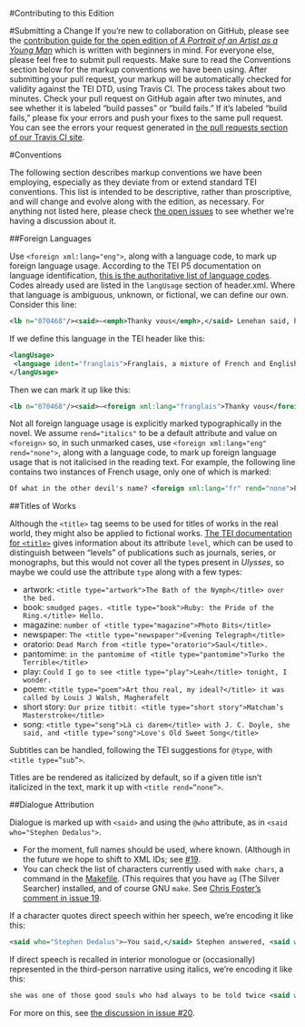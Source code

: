 #Contributing to this Edition

#Submitting a Change
If you’re new to collaboration on GitHub, please see the [contribution guide for the open edition of _A Portrait of an Artist as a Young Man_](https://github.com/JonathanReeve/corpus-joyce-portrait-TEI/blob/gh-pages/CONTRIBUTING.md) which is written with beginners in mind. For everyone else, please feel free to submit pull requests. Make sure to read the Conventions section below for the markup conventions we have been using. After submitting your pull request, your markup will be automatically checked for validity against the TEI DTD, using Travis CI. The process takes about two minutes. Check your pull request on GitHub again after two minutes, and see whether it is labeled “build passes” or “build fails.” If it’s labeled “build fails,” please fix your errors and push your fixes to the same pull request. You can see the errors your request generated in [the pull requests section of our Travis CI site](https://travis-ci.org/JonathanReeve/corpus-joyce-ulysses-tei/pull_requests). 

#Conventions

The following section describes markup conventions we have been employing, especially as they deviate from or extend standard TEI conventions. This list is intended to be descriptive, rather than proscriptive, and will change and evolve along with the edition, as necessary. For anything not listed here, please check [the open issues](https://github.com/JonathanReeve/corpus-joyce-ulysses-tei/issues) to see whether we’re having a discussion about it. 

##Foreign Languages

Use `<foreign xml:lang="eng">`, along with a language code, to mark up foreign language usage. According to the TEI P5 documentation on language identification, [this is the authoritative list of language codes](http://www.iana.org/assignments/language-subtag-registry/language-subtag-registry). Codes already used are listed in the `langUsage` section of header.xml. Where that language is ambiguous, unknown, or fictional, we can define our own. Consider this line:  

```xml
<lb n="070468"/><said>―<emph>Thanky vous</emph>,</said> Lenehan said, helping himself.</p>
```

If we define this language in the TEI header like this: 

```xml
<langUsage>
 <language ident="franglais">Franglais, a mixture of French and English</language>
</langUsage>
```

Then we can mark it up like this: 

```xml
<lb n="070468"/><said>―<foreign xml:lang="franglais">Thanky vous</foreign>,</said> Lenehan said, helping himself.</p>
```

Not all foreign language usage is explicitly marked typographically in the novel. We assume `rend="italics"` to be a default attribute and value on `<foreign>` so, in such unmarked cases, use `<foreign xml:lang="eng" rend="none">`, along with a language code, to mark up foreign language usage that is not italicised in the reading text. For example, the following line contains two instances of French usage, only one of which is marked:

```xml
Of what in the other devil's name? <foreign xml:lang="fr" rend="none">Paysayenn</foreign>. P. C. N., you know: <foreign xml:lang="fr">physiques, chimiques et naturelles</foreign>.
```

##Titles of Works

Although the `<title>` tag seems to be used for titles of works in the real world, they might also be applied to fictional works. [The TEI documentation for `<title>`](http://www.tei-c.org/release/doc/tei-p5-doc/en/html/ref-title.html) gives information about its attribute `level`, which can be used to distinguish between “levels” of publications such as journals, series, or monographs, but this would not cover all the types present in _Ulysses_, so maybe we could use the attribute `type` along with a few types: 

 - artwork: `<title type="artwork">The Bath of the Nymph</title> over the bed.`
 - book: `smudged pages. <title type="book">Ruby: the Pride of the Ring.</title> Hello.`
 - magazine: `number of <title type="magazine">Photo Bits</title>`
 - newspaper: `The <title type="newspaper">Evening Telegraph</title>`
 - oratorio: `Dead March from <title type="oratorio">Saul</title>.`
 - pantomime: `in the pantomime of <title type="pantomime">Turko the Terrible</title>`
 - play: `Could I go to see <title type="play">Leah</title> tonight, I wonder.`
 - poem: `<title type="poem">Art thou real, my ideal?</title> it was called by Louis J Walsh, Magherafelt`
 - short story: `Our prize titbit: <title type="short story">Matcham’s Masterstroke</title>`
 - song: `<title type="song">Là ci darem</title> with J. C. Doyle, she said, and <title type="song">Love's Old Sweet Song</title>`

Subtitles can be handled, following the TEI suggestions for `@type`, with `<title type=”sub”>`. 

Titles are be rendered as italicized by default, so if a given title isn’t italicized in the text, mark it up with `<title rend=”none”>`. 

##Dialogue Attribution

Dialogue is marked up with `<said>` and using the `@who` attribute, as in `<said who="Stephen Dedalus">`. 
 
 - For the moment, full names should be used, where known. (Although in the future we hope to shift to XML IDs; see [#19](https://github.com/JonathanReeve/corpus-joyce-ulysses-tei/issues/19). 
 - You can check the list of characters currently used with `make chars`, a command in the [Makefile](https://github.com/JonathanReeve/corpus-joyce-ulysses-tei/blob/master/Makefile). (This requires that you have `ag` (The Silver Searcher) installed, and of course GNU `make`. See [Chris Foster’s comment in issue 19](https://github.com/JonathanReeve/corpus-joyce-ulysses-tei/issues/19#issuecomment-278453253). 

If a character quotes direct speech within her speech, we’re encoding it like this:

```xml
<said who="Stephen Dedalus">―You said,</said> Stephen answered, <said who="Stephen Dedalus"><said who="Buck Mulligan" rend="italics">O, it's only Dedalus whose mother is beastly dead</said>.</said>
```

If direct speech is recalled in interior monologue or (occasionally) represented in the third-person narrative using italics, we’re encoding it like this:

```xml
she was one of those good souls who had always to be told twice <said who="Father Conmee" direct="false" rend="italics">bless you, my child,</said> that they have been absolved, <said who="Father Conmee" direct="false" rend="italics">pray for me</said>.
```

For more on this, see [the discussion in issue #20](https://github.com/JonathanReeve/corpus-joyce-ulysses-tei/issues/20#issuecomment-280171254). 


